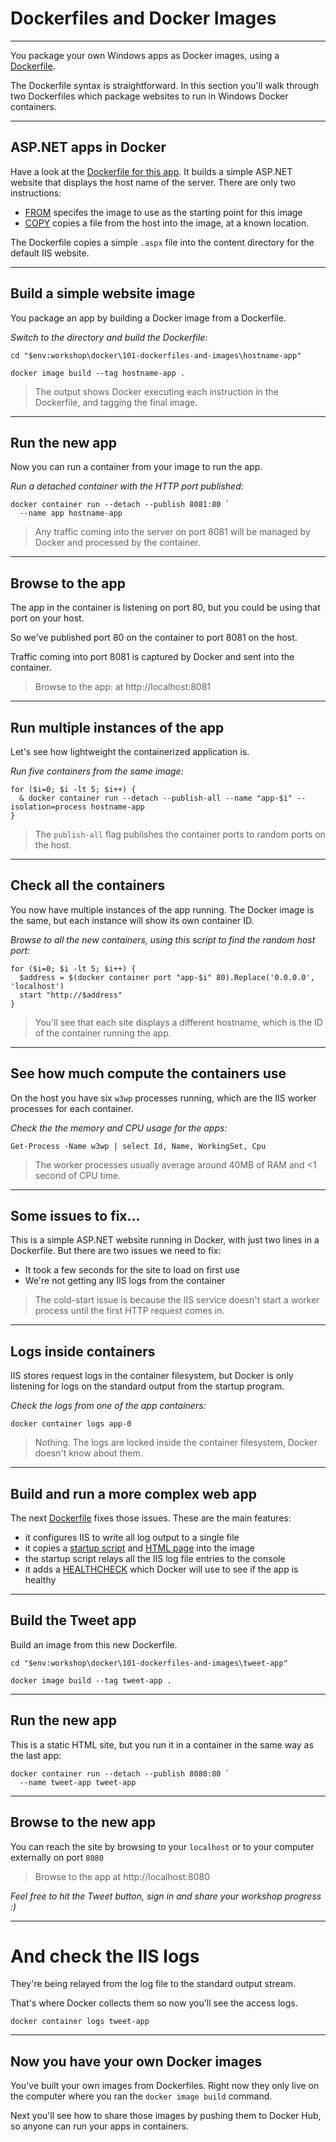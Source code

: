 # Dockerfiles and Docker Images

---

You package your own Windows apps as Docker images, using a [Dockerfile](https://docs.docker.com/engine/reference/builder/).

The Dockerfile syntax is straightforward. In this section you'll walk through two Dockerfiles which package websites to run in Windows Docker containers.

---

## ASP.NET apps in Docker

Have a look at the [Dockerfile for this app](./docker/101-dockerfiles-and-images/hostname-app/Dockerfile). It builds a simple ASP.NET website that displays the host name of the server. There are only two instructions:

- [FROM](https://docs.docker.com/engine/reference/builder/#from) specifes the image to use as the starting point for this image
- [COPY](https://docs.docker.com/engine/reference/builder/#copy) copies a file from the host into the image, at a known location.

The Dockerfile copies a simple `.aspx` file into the content directory for the default IIS website.

---

## Build a simple website image

You package an app by building a Docker image from a Dockerfile.

_Switch to the directory and build the Dockerfile:_

```
cd "$env:workshop\docker\101-dockerfiles-and-images\hostname-app"

docker image build --tag hostname-app .
```

> The output shows Docker executing each instruction in the Dockerfile, and tagging the final image.

---

## Run the new app

Now you can run a container from your image to run the app.

_Run a detached container with the HTTP port published:_

```
docker container run --detach --publish 8081:80 `
  --name app hostname-app
```

> Any traffic coming into the server on port 8081 will be managed by Docker and processed by the container.

---

## Browse to the app

The app in the container is listening on port 80, but you could be using that port on your host.

So we've published port 80 on the container to port 8081 on the host. 

Traffic coming into port 8081 is captured by Docker and sent into the container.

> Browse to the app: at http://localhost:8081

---

## Run multiple instances of the app

Let's see how lightweight the containerized application is.

_Run five containers from the same image:_

```
for ($i=0; $i -lt 5; $i++) {
  & docker container run --detach --publish-all --name "app-$i" --isolation=process hostname-app
}
```

> The `publish-all` flag publishes the container ports to random ports on the host.

---

## Check all the containers

You now have multiple instances of the app running. The Docker image is the same, but each instance will show its own container ID.

_Browse to all the new containers, using this script to find the random host port:_

```
for ($i=0; $i -lt 5; $i++) {
  $address = $(docker container port "app-$i" 80).Replace('0.0.0.0', 'localhost')
  start "http://$address"
}
```

> You'll see that each site displays a different hostname, which is the ID of the container running the app.

---

## See how much compute the containers use

On the host you have six `w3wp` processes running, which are the IIS worker processes for each container.

_Check the the memory and CPU usage for the apps:_

```
Get-Process -Name w3wp | select Id, Name, WorkingSet, Cpu
```

> The worker processes usually average around 40MB of RAM and <1 second of CPU time.

---

## Some issues to fix...

This is a simple ASP.NET website running in Docker, with just two lines in a Dockerfile. But there are two issues we need to fix:

- It took a few seconds for the site to load on first use
- We're not getting any IIS logs from the container

> The cold-start issue is because the IIS service doesn't start a worker process until the first HTTP request comes in.

---

## Logs inside containers

IIS stores request logs in the container filesystem, but Docker is only listening for logs on the standard output from the startup program.

_Check the logs from one of the app containers:_

```
docker container logs app-0
```

> Nothing. The logs are locked inside the container filesystem, Docker doesn't know about them.

---

## Build and run a more complex web app

The next [Dockerfile](./docker/101-dockerfiles-and-images/tweet-app/Dockerfile) fixes those issues. These are the main features:

- it configures IIS to write all log output to a single file
- it copies a [startup script](./docker/101-dockerfiles-and-images/tweet-app/start.ps1) and [HTML page](./docker/101-dockerfiles-and-images/tweet-app/index.html) into the image
- the startup script relays all the IIS log file entries to the console
- it adds a [HEALTHCHECK](https://docs.docker.com/engine/reference/builder/#healthcheck) which Docker will use to see if the app is healthy

---

## Build the Tweet app

Build an image from this new Dockerfile.

```
cd "$env:workshop\docker\101-dockerfiles-and-images\tweet-app"

docker image build --tag tweet-app .
```

---

## Run the new app

This is a static HTML site, but you run it in a container in the same way as the last app:

```
docker container run --detach --publish 8080:80 `
  --name tweet-app tweet-app
```

---

## Browse to the new app

You can reach the site by browsing to your `localhost` or to your computer externally on port `8080`

> Browse to the app at http://localhost:8080

_Feel free to hit the Tweet button, sign in and share your workshop progress :)_

---

# And check the IIS logs 

They're being relayed from the log file to the standard output stream.

That's where Docker collects them so now you'll see the access logs.

```
docker container logs tweet-app
```

---

## Now you have your own Docker images

You've built your own images from Dockerfiles. Right now they only live on the computer where you ran the `docker image build` command.

Next you'll see how to share those images by pushing them to Docker Hub, so anyone can run your apps in containers.
